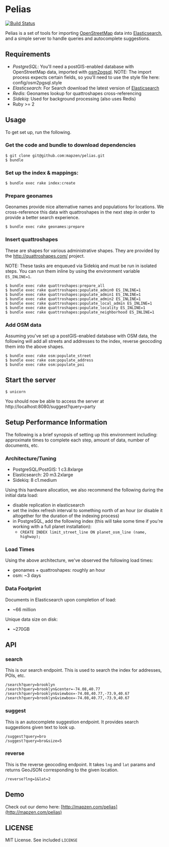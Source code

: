 # Pelias

[![Build Status](https://secure.travis-ci.org/mapzen/pelias.png)](http://travis-ci.org/mapzen/pelias)

Pelias is a set of tools for importing [OpenStreetMap](http://www.openstreetmap.org/) data into [Elasticsearch](http://www.elasticsearch.org/), and a simple server to handle queries and autocomplete suggestions.

## Requirements

* _PostgreSQL_: You'll need a postGIS-enabled database with OpenStreetMap data, imported with [osm2pgsql](http://wiki.openstreetmap.org/wiki/Osm2pgsql).
  NOTE: The import process expects certain fields, so you'll need to use the style file here: config/osm2pgsql.style
* _Elasticsearch_: For Search download the latest version of [Elasticsearch](http://www.elasticsearch.org/download/)
* _Redis_: Geonames lookup for quattroshapes cross-referencing
* _Sidekiq_: Used for background processing (also uses Redis)
* Ruby >= 2

## Usage

To get set up, run the following.

### Get the code and bundle to download dependencies

    $ git clone git@github.com:mapzen/pelias.git
    $ bundle

### Set up the index & mappings:

    $ bundle exec rake index:create

### Prepare geonames

Geonames provide nice alternative names and populations for locations.  We
cross-reference this data with quattroshapes in the next step in order to
provide a better search experience.

    $ bundle exec rake geonames:prepare

### Insert quattroshapes

These are shapes for various administrative shapes. They are provided by the
http://quattroshapes.com/ project.

NOTE: These tasks are enqueued via Sidekiq and must be run in isolated steps.
You can run them inline by using the environment variable `ES_INLINE=1`.

    $ bundle exec rake quattroshapes:prepare_all
    $ bundle exec rake quattroshapes:populate_admin0 ES_INLINE=1
    $ bundle exec rake quattroshapes:populate_admin1 ES_INLINE=1
    $ bundle exec rake quattroshapes:populate_admin2 ES_INLINE=1
    $ bundle exec rake quattroshapes:populate_local_admin ES_INLINE=1
    $ bundle exec rake quattroshapes:populate_locality ES_INLINE=1
    $ bundle exec rake quattroshapes:populate_neighborhood ES_INLINE=1

### Add OSM data

Assuming you've set up a postGIS-enabled database with OSM data, the following
will add all streets and addresses to the index, reverse geocoding them into
the above shapes.

    $ bundle exec rake osm:populate_street
    $ bundle exec rake osm:populate_address
    $ bundle exec rake osm:populate_poi

## Start the server

    $ unicorn

You should now be able to access the server at http://localhost:8080/suggest?query=party

## Setup Performance Information

The following is a brief synopsis of setting up this environment including: approximate times to complete each step, amount of data, number of documents, etc.

### Architecture/Tuning

* PostgreSQL/PostGIS: 1 c3.8xlarge
* Elasticsearch: 20 m3.2xlarge
* Sidekiq: 8 c1.medium

Using this hardware allocation, we also recommend the following during the initial data load:
* disable replication in elasticsearch
* set the index refresh interval to something north of an hour (or disable it altogether for the duration of the indexing process)
* in PostgreSQL, add the following index (this will take some time if you're working with a full planet installation):
  * `CREATE INDEX limit_street_line ON planet_osm_line (name, highway);`

### Load Times

Using the above architecture, we've observed the following load times:
* geonames + quattroshapes: roughly an hour
* osm: ~3 days

### Data Footprint

Documents in Elasticsearch upon completion of load:
* ~66 million

Unique data size on disk:
* ~270GB

## API

### search

This is our search endpoint.  This is used to search the index for addresses,
POIs, etc.

```
/search?query=brooklyn
/search?query=brooklyn&center=-74.08,40.77
/search?query=brooklyn&viewbox=-74.08,40.77,-73.9,40.67
/search?query=brooklyn&viewbox=-74.08,40.77,-73.9,40.67
```

### suggest

This is an autocomplete suggestion endpoint.  It provides search suggestions
given text to look up.

```
/suggest?query=bro
/suggest?query=bro&size=5
```

### reverse

This is the reverse geocoding endpoint.  It takes `lng` and `lat` params and
returns GeoJSON corresponding to the given location.

```
/reverse?lng=1&lat=2
```

## Demo

Check out our demo here: [http://mapzen.com/pelias](http://mapzen.com/pelias)

## LICENSE

MIT License.  See included `LICENSE`

